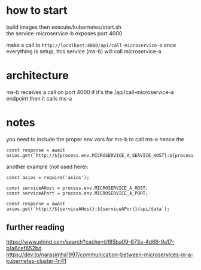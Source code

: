 # how to start 
build images then execute/kubernetes/start.sh  
the service-microservice-b exposes port 4000  

make a call to `http://localhost:4000/api/call-microservice-a` once everything is setup, this service (ms-b) will call microservice-a  

# architecture 
ms-b receives a call on port 4000 if it's the /api/call-microservice-a endpoint then it calls ms-a

# notes 
you need to include the proper env vars for ms-b to call ms-a hence the

```
const response = await axios.get(`http://${process.env.MICROSERVICE_A_SERVICE_HOST}:${process.env.MICROSERVICE_A_SERVICE_PORT}/api/data`);
```

another example (not used here): 
```
const axios = require('axios');

const serviceAHost = process.env.MICROSERVICE_A_HOST;
const serviceAPort = process.env.MICROSERVICE_A_PORT;

const response = await axios.get(`http://${serviceAHost}:${serviceAPort}/api/data`);

```  
## further reading 
https://www.phind.com/search?cache=b185ba09-873a-4d66-9a17-b1a6cef652bd  
https://dev.to/narasimha1997/communication-between-microservices-in-a-kubernetes-cluster-1n41

